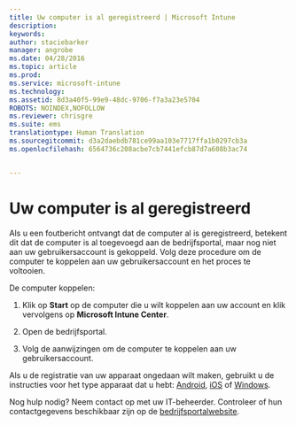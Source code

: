 ```yaml
---
title: Uw computer is al geregistreerd | Microsoft Intune
description: 
keywords: 
author: staciebarker
manager: angrobe
ms.date: 04/28/2016
ms.topic: article
ms.prod: 
ms.service: microsoft-intune
ms.technology: 
ms.assetid: 8d3a40f5-99e9-48dc-9706-f7a3a23e5704
ROBOTS: NOINDEX,NOFOLLOW
ms.reviewer: chrisgre
ms.suite: ems
translationtype: Human Translation
ms.sourcegitcommit: d3a2daebdb781ce99aa103e7717ffa1b0297cb3a
ms.openlocfilehash: 6564736c208acbe7cb7441efcb87d7a608b3ac74


---
```



# Uw computer is al geregistreerd

Als u een foutbericht ontvangt dat de computer al is geregistreerd, betekent dit dat de computer is al toegevoegd aan de bedrijfsportal, maar nog niet aan uw gebruikersaccount is gekoppeld. Volg deze procedure om de computer te koppelen aan uw gebruikersaccount en het proces te voltooien.  

De computer koppelen:

1.  Klik op **Start** op de computer die u wilt koppelen aan uw account en klik vervolgens op **Microsoft Intune Center**.

2.  Open de bedrijfsportal.

3.  Volg de aanwijzingen om de computer te koppelen aan uw gebruikersaccount.

Als u de registratie van uw apparaat ongedaan wilt maken, gebruikt u de instructies voor het type apparaat dat u hebt: [Android](unenroll-your-device-from-intune-android.md), [iOS](unenroll-your-device-from-intune-ios.md) of [Windows](unenroll-your-device-from-intune-windows.md).

Nog hulp nodig? Neem contact op met uw IT-beheerder. Controleer of hun contactgegevens beschikbaar zijn op de [bedrijfsportalwebsite](http://portal.manage.microsoft.com).



<!--HONumber=Aug16_HO4-->


